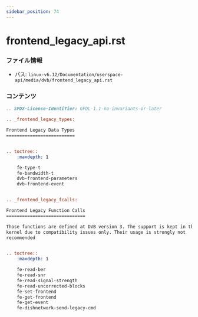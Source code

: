 ```yaml
---
sidebar_position: 74
---
```

# frontend_legacy_api.rst

### ファイル情報

- パス: `linux-v6.12/Documentation/userspace-api/media/dvb/frontend_legacy_api.rst`

### コンテンツ

```rst
.. SPDX-License-Identifier: GFDL-1.1-no-invariants-or-later

.. _frontend_legacy_types:

Frontend Legacy Data Types
==========================


.. toctree::
    :maxdepth: 1

    fe-type-t
    fe-bandwidth-t
    dvb-frontend-parameters
    dvb-frontend-event


.. _frontend_legacy_fcalls:

Frontend Legacy Function Calls
==============================

Those functions are defined at DVB version 3. The support is kept in the
kernel due to compatibility issues only. Their usage is strongly not
recommended


.. toctree::
    :maxdepth: 1

    fe-read-ber
    fe-read-snr
    fe-read-signal-strength
    fe-read-uncorrected-blocks
    fe-set-frontend
    fe-get-frontend
    fe-get-event
    fe-dishnetwork-send-legacy-cmd

```
